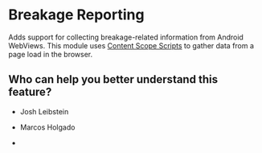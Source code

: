 # Breakage Reporting
Adds support for collecting breakage-related information from Android WebViews.
This module uses [Content Scope Scripts](../content-scope-scripts) to gather data from a page load in the browser.

## Who can help you better understand this feature?
- Josh Leibstein
- Marcos Holgado

- 